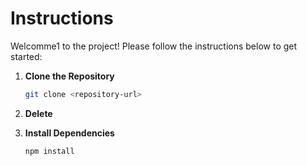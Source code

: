 # Instructions

Welcomme1 to the project! Please follow the instructions below to get started:

1. **Clone the Repository**
   ```bash
   git clone <repository-url>
   ```

2. **Delete**

3. **Install Dependencies**
   ```bash
   npm install
   ```
